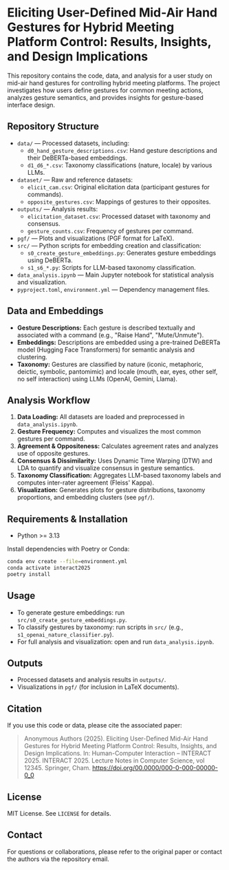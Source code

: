 # Eliciting User-Defined Mid-Air Hand Gestures for Hybrid Meeting Platform Control: Results, Insights, and Design Implications

This repository contains the code, data, and analysis for a user study on mid-air hand gestures for controlling hybrid meeting platforms. The project investigates how users define gestures for common meeting actions, analyzes gesture semantics, and provides insights for gesture-based interface design.

## Repository Structure

- `data/` — Processed datasets, including:
  - `d0_hand_gesture_descriptions.csv`: Hand gesture descriptions and their DeBERTa-based embeddings.
  - `d1_d6_*.csv`: Taxonomy classifications (nature, locale) by various LLMs.
- `dataset/` — Raw and reference datasets:
  - `elicit_cam.csv`: Original elicitation data (participant gestures for commands).
  - `opposite_gestures.csv`: Mappings of gestures to their opposites.
- `outputs/` — Analysis results:
  - `elicitation_dataset.csv`: Processed dataset with taxonomy and consensus.
  - `gesture_counts.csv`: Frequency of gestures per command.
- `pgf/` — Plots and visualizations (PGF format for LaTeX).
- `src/` — Python scripts for embedding creation and classification:
  - `s0_create_gesture_embeddings.py`: Generates gesture embeddings using DeBERTa.
  - `s1_s6_*.py`: Scripts for LLM-based taxonomy classification.
- `data_analysis.ipynb` — Main Jupyter notebook for statistical analysis and visualization.
- `pyproject.toml`, `environment.yml` — Dependency management files.

## Data and Embeddings

- **Gesture Descriptions:** Each gesture is described textually and associated with a command (e.g., "Raise Hand", "Mute/Unmute").
- **Embeddings:** Descriptions are embedded using a pre-trained DeBERTa model (Hugging Face Transformers) for semantic analysis and clustering.
- **Taxonomy:** Gestures are classified by nature (iconic, metaphoric, deictic, symbolic, pantomimic) and locale (mouth, ear, eyes, other self, no self interaction) using LLMs (OpenAI, Gemini, Llama).

## Analysis Workflow

1. **Data Loading:** All datasets are loaded and preprocessed in `data_analysis.ipynb`.
2. **Gesture Frequency:** Computes and visualizes the most common gestures per command.
3. **Agreement & Oppositeness:** Calculates agreement rates and analyzes use of opposite gestures.
4. **Consensus & Dissimilarity:** Uses Dynamic Time Warping (DTW) and LDA to quantify and visualize consensus in gesture semantics.
5. **Taxonomy Classification:** Aggregates LLM-based taxonomy labels and computes inter-rater agreement (Fleiss' Kappa).
6. **Visualization:** Generates plots for gesture distributions, taxonomy proportions, and embedding clusters (see `pgf/`).

## Requirements & Installation

- Python >= 3.13

Install dependencies with Poetry or Conda:

```bash
conda env create --file=environment.yml
conda activate interact2025
poetry install
```

## Usage

- To generate gesture embeddings: run `src/s0_create_gesture_embeddings.py`.
- To classify gestures by taxonomy: run scripts in `src/` (e.g., `s1_openai_nature_classifier.py`).
- For full analysis and visualization: open and run `data_analysis.ipynb`.

## Outputs

- Processed datasets and analysis results in `outputs/`.
- Visualizations in `pgf/` (for inclusion in LaTeX documents).

## Citation

If you use this code or data, please cite the associated paper:

> Anonymous Authors (2025). Eliciting User-Defined Mid-Air Hand Gestures for Hybrid Meeting Platform Control: Results, Insights, and Design Implications. In: Human-Computer Interaction – INTERACT 2025. INTERACT 2025. Lecture Notes in Computer Science, vol 12345. Springer, Cham. https://doi.org/00.0000/000-0-000-00000-0_0

## License

MIT License. See `LICENSE` for details.

## Contact

For questions or collaborations, please refer to the original paper or contact the authors via the repository email.
